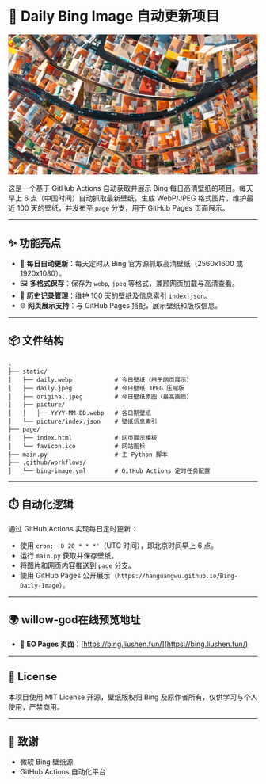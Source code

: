 # 🌅 Daily Bing Image 自动更新项目

<p align="center">
  <img src="https://raw.githubusercontent.com/Hanguangwu/Bing-Daily-Image/refs/heads/page/daily.webp" alt="Daily Bing Wallpaper" width="600" />
</p>

这是一个基于 GitHub Actions 自动获取并展示 Bing 每日高清壁纸的项目。每天早上 6 点（中国时间）自动抓取最新壁纸，生成 WebP/JPEG 格式图片，维护最近 100 天的壁纸，并发布至 `page` 分支，用于 GitHub Pages 页面展示。

---

## ✨ 功能亮点

- 📅 **每日自动更新**：每天定时从 Bing 官方源抓取高清壁纸（2560x1600 或 1920x1080）。
- 🖼️ **多格式保存**：保存为 `webp`, `jpeg` 等格式，兼顾网页加载与高清查看。
- 📂 **历史记录管理**：维护 100 天的壁纸及信息索引 `index.json`。
- 🌐 **网页展示支持**：与 GitHub Pages 搭配，展示壁纸和版权信息。

---

## 📦 文件结构

```
.
├── static/
│   ├── daily.webp            # 今日壁纸（用于网页展示）
│   ├── daily.jpeg            # 今日壁纸 JPEG 压缩版
│   ├── original.jpeg         # 今日壁纸原图（最高画质）
│   ├── picture/
│   │   ├── YYYY-MM-DD.webp   # 各日期壁纸
│   └── picture/index.json    # 壁纸信息索引
├── page/
│   ├── index.html            # 网页展示模板
│   └── favicon.ico           # 网站图标
├── main.py                   # 主 Python 脚本
├── .github/workflows/
│   └── bing-image.yml        # GitHub Actions 定时任务配置
```

---

## ⏱️ 自动化逻辑

通过 GitHub Actions 实现每日定时更新：

- 使用 `cron: '0 20 * * *'`（UTC 时间），即北京时间早上 6 点。
- 运行 `main.py` 获取并保存壁纸。
- 将图片和网页内容推送到 `page` 分支。
- 使用 GitHub Pages 公开展示（`https://hanguangwu.github.io/Bing-Daily-Image`）。

---

## 🌍 willow-god在线预览地址

- 🔗 **EO Pages 页面**：[https://bing.liushen.fun/](https://bing.liushen.fun/)

---

## 📜 License

本项目使用 MIT License 开源，壁纸版权归 Bing 及原作者所有，仅供学习与个人使用，严禁商用。

---

## 🤝 致谢

- 微软 Bing 壁纸源
- GitHub Actions 自动化平台
